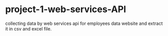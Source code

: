 # project-1-web-services-API
collecting data by web services api for employees data website and extract it in csv and excel file.
